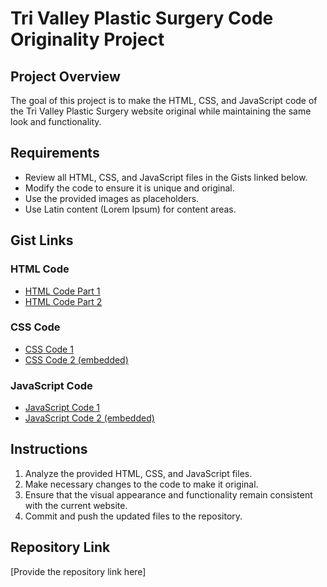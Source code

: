 # Tri Valley Plastic Surgery Code Originality Project

## Project Overview
The goal of this project is to make the HTML, CSS, and JavaScript code of the Tri Valley Plastic Surgery website original while maintaining the same look and functionality.

## Requirements
- Review all HTML, CSS, and JavaScript files in the Gists linked below.
- Modify the code to ensure it is unique and original.
- Use the provided images as placeholders.
- Use Latin content (Lorem Ipsum) for content areas.

## Gist Links

### HTML Code
- [HTML Code Part 1](./TriValleyPlasticSurgery-HTML_1.txt)
- [HTML Code Part 2](./TriValleyPlasticSurgery-HTML_2.txt)

### CSS Code
- [CSS Code 1](https://gist.github.com/thirdcatgy/70fcda274ae90d5e358e69e47d67ed76)
- [CSS Code 2 (embedded)](https://gist.github.com/thirdcatgy/7ac5689c53027c8d87e3b414b3ddad6c)

### JavaScript Code
- [JavaScript Code 1](https://gist.github.com/thirdcatgy/f5330a9f9736f8c4a4d98445f6b6ff4e)
- [JavaScript Code 2 (embedded)](https://gist.github.com/thirdcatgy/936d31b36c0b8c7ca4053020203602a9)

## Instructions
1. Analyze the provided HTML, CSS, and JavaScript files.
2. Make necessary changes to the code to make it original.
3. Ensure that the visual appearance and functionality remain consistent with the current website.
4. Commit and push the updated files to the repository.

## Repository Link
[Provide the repository link here]
